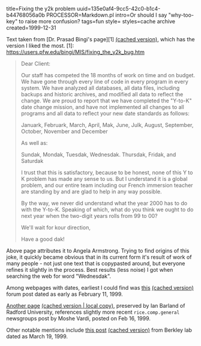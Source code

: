 title=Fixing the y2k problem
uuid=135e0af4-9cc5-42c0-b1c4-b44768056a0b
PROCESSOR=Markdown.pl
intro=Or should I say "why-too-key" to raise more confusion?
tags=fun
style=
styles=cache archive
created=1999-12-31

Text taken from [Dr. Prasad Bingi's page][1] [(cached version)](https://archive.ph/xCVyZ), which has the version I liked the most.
[1]: https://users.pfw.edu/bingi/MIS/fixing_the_y2k_bug.htm

> Dear Client:
> 
> Our staff has competed the 18 months of work on time and on budget. We have gone through every line of code in every program in every system. We have analyzed all databases, all data files, including backups and historic archives, and modified all data to reflect the change. We are proud to report that we have completed the "Y-to-K" date change mission, and have not implemented all changes to all programs and all data to reflect your new date standards as follows:
> 
> Januark, Februark, March, April, Mak, June, Julk, August, September, October, November and December
> 
> As well as:
> 
> Sundak, Mondak, Tuesdak, Wednesdak. Thursdak, Fridak, and Saturdak
> 
> I trust that this is satisfactory, because to be honest, none of this Y to K problem has made any sense to us. But I understand it is a global problem, and our entire team including our French immersion teacher are standing by and are glad to help in any way possible.
> 
> By the way, we never did understand what the year 2000 has to do with the Y-to-K. Speaking of which, what do you think we ought to do next year when the two-digit years rolls from 99 to 00?
> 
> We'll wait for kour direction,
> 
> Have a good dak!

Above page attributes it to Angela Armstrong.
Trying to find origins of this joke, it quickly became obvious that in its current form it's result of work of many people - not just one text that is copypasted around, but everyone refines it slightly in the process.
Best results (less noise) I got when searching the web for word "Wednesdak".

Among webpages with dates, earliest I could find was
[this][2] [(cached version)](https://archive.ph/mTAnH) forum post dated as early as February 11, 1999.

[Another page][3] [(cached version ](https://archive.ph/CeMtK)[| local copy)](../cache/y2k.txt), preserved by Ian Barland of Radford University,
references slightly more recent `rice.comp.general` newsgroups post by Moshe Vardi, posted on Feb 16, 1999.

Other notable mentions include [this post][4] [(cached version)](https://archive.ph/b8tJj) from Berkley lab dated as March 19, 1999.

[2]: https://www.indiadivine.org/content/topic/1242534-y-to-k-problem/
[3]: https://sites.radford.edu/~ibarland/Public/Humor/y2k
[4]: https://www2.lbl.gov/Science-Articles/Archive/y2k-problem-solved.html
